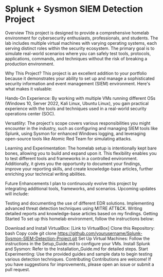 # Splunk + Sysmon SIEM Detection Project
Overview
This project is designed to provide a comprehensive homelab environment for cybersecurity enthusiasts, professionals, and students. The lab includes multiple virtual machines with varying operating systems, each serving distinct roles within the security ecosystem. The primary goal is to simulate real-world scenarios where you can safely test tools, protocols, applications, commands, and techniques without the risk of breaking a production environment.

Why This Project?
This project is an excellent addition to your portfolio because it demonstrates your ability to set up and manage a sophisticated security information and event management (SIEM) environment. Here's what makes it valuable:

Hands-On Experience: By working with multiple VMs running different OSs (Windows 10, Server 2022, Kali Linux, Ubuntu Linux), you gain practical experience with the tools and techniques used in a real-world security operations center (SOC).

Versatility: The project's scope covers various responsibilities you might encounter in the industry, such as configuring and managing SIEM tools like Splunk, using Sysmon for enhanced Windows logging, and leveraging open-source tools like Atomic Red Team for simulating attacks.

Learning and Experimentation: The homelab setup is intentionally kept bare bones, allowing you to build and expand upon it. This flexibility enables you to test different tools and frameworks in a controlled environment. Additionally, it gives you the opportunity to document your findings, improve your reporting skills, and create knowledge-base articles, further enriching your technical writing abilities.

Future Enhancements
I plan to continuously evolve this project by integrating additional tools, frameworks, and scenarios. Upcoming updates will include:

Testing and documenting the use of different EDR solutions.
Implementing advanced threat detection techniques using MITRE ATT&CK.
Writing detailed reports and knowledge-base articles based on my findings.
Getting Started
To set up this homelab environment, follow the instructions below:

Download and Install VirtualBox: [Link to VirtualBox]
Clone this Repository:
bash
Copy code
git clone https://github.com/yourusername/Splunk-Sysmon-SIEM-Detection-Project.git
Set Up Virtual Machines: Follow the instructions in the Setup_Guide.md to configure your VMs.
Install Splunk and Sysmon: Refer to the Installation_Guide.md for detailed steps.
Start Experimenting: Use the provided guides and sample data to begin testing various detection techniques.
Contributing
Contributions are welcome! If you have suggestions for improvements, please open an issue or submit a pull request.
